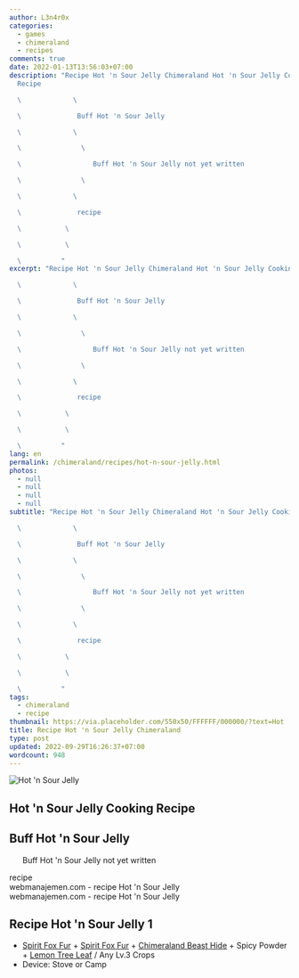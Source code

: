 ```yaml
---
author: L3n4r0x
categories:
  - games
  - chimeraland
  - recipes
comments: true
date: 2022-01-13T13:56:03+07:00
description: "Recipe Hot 'n Sour Jelly Chimeraland Hot 'n Sour Jelly Cooking
  Recipe

  \             \ 

  \              Buff Hot 'n Sour Jelly

  \             \ 

  \               \ 

  \                  Buff Hot 'n Sour Jelly not yet written

  \               \ 

  \             \ 

  \              recipe

  \           \ 

  \           \ 

  \          "
excerpt: "Recipe Hot 'n Sour Jelly Chimeraland Hot 'n Sour Jelly Cooking Recipe

  \             \ 

  \              Buff Hot 'n Sour Jelly

  \             \ 

  \               \ 

  \                  Buff Hot 'n Sour Jelly not yet written

  \               \ 

  \             \ 

  \              recipe

  \           \ 

  \           \ 

  \          "
lang: en
permalink: /chimeraland/recipes/hot-n-sour-jelly.html
photos:
  - null
  - null
  - null
  - null
subtitle: "Recipe Hot 'n Sour Jelly Chimeraland Hot 'n Sour Jelly Cooking Recipe

  \             \ 

  \              Buff Hot 'n Sour Jelly

  \             \ 

  \               \ 

  \                  Buff Hot 'n Sour Jelly not yet written

  \               \ 

  \             \ 

  \              recipe

  \           \ 

  \           \ 

  \          "
tags:
  - chimeraland
  - recipe
thumbnail: https://via.placeholder.com/550x50/FFFFFF/000000/?text=Hot 'n Sour Jelly
title: Recipe Hot 'n Sour Jelly Chimeraland
type: post
updated: 2022-09-29T16:26:37+07:00
wordcount: 948
---
```


<link
  rel="stylesheet"
  href="https://rawcdn.githack.com/dimaslanjaka/Web-Manajemen/870a349/css/bootstrap-5-3-0-alpha3-wrapper.css"
/>
<section id="bootstrap-wrapper">
  <div data-bs-theme="dark">
    <div class="card mb-2">
      <div class="card-body">
        <div class="row g-0">
          <div class="col-sm-4 position-relative mb-2">
            <img
              src="https://via.placeholder.com/600"
              class="card-img fit-cover w-100 h-100"
              alt="Hot &#x27;n Sour Jelly"
              data-fancybox="true"
            />
          </div>
          <div class="col-sm-8 mb-2">
            <div class="card-body">
              <div class="d-flex flex-row align-items-center mb-3">
                <h2 class="fs-5">Hot &#x27;n Sour Jelly Cooking Recipe</h2>
              </div>
              <h2 class="card-title fs-5">Buff Hot &#x27;n Sour Jelly</h2>
              <div class="card-text">
                <ul>
                  Buff Hot &#x27;n Sour Jelly not yet written
                </ul>
              </div>
              <span class="badge rounded-pill">recipe</span>
            </div>
            <div class="card-footer text-end text-muted mt-auto">
              webmanajemen.com - recipe Hot &#x27;n Sour Jelly
            </div>
          </div>
        </div>
      </div>
      <div class="card-footer text-end text-muted">
        webmanajemen.com - recipe Hot &#x27;n Sour Jelly
      </div>
    </div>
    <div class="row mb-2">
      <div class="col-12 col-lg-6 recipe-item mb-2">
        <div class="card">
          <div class="card-body">
            <h2 class="card-title fs-5">Recipe Hot &#x27;n Sour Jelly 1</h2>
            <div class="card-text">
              <ul>
                <li>
                  <a
                    class="text-decoration-none text-primary"
                    href="/chimeraland/materials/spirit-fox-fur.html"
                    >Spirit Fox Fur</a
                  ><span> + </span
                  ><a
                    class="text-decoration-none text-primary"
                    href="/chimeraland/materials/spirit-fox-fur.html"
                    >Spirit Fox Fur</a
                  ><span> + </span
                  ><a
                    class="text-decoration-none text-primary"
                    href="/chimeraland/materials/chimeraland-beast-hide.html"
                    >Chimeraland Beast Hide</a
                  ><span> + </span>Spicy Powder<span> + </span
                  ><a
                    class="text-decoration-none text-primary"
                    href="/chimeraland/materials/lemon-tree-leaf.html"
                    >Lemon Tree Leaf</a
                  ><span> / </span>Any Lv.3 Crops
                </li>
                <li>Device: Stove or Camp</li>
              </ul>
            </div>
          </div>
        </div>
      </div>
    </div>
  </div>
</section>